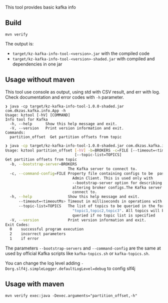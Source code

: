 This tool provides basic kafka info

## Build

```shell
mvn verify
```

The output is:
- `target/kz-kafka-info-tool-<version>.jar` with the compiled code
- `target/kz-kafka-info-tool-<version>-shaded.jar` with compiled and dependencies in one jar

## Usage without maven

This tool use console as output, using std with CSV result, and err with log.
Check documentation and error codes with `-h` parameter.

```shell
❯ java -cp target/kz-kafka-info-tool-1.0.0-shaded.jar com.dkzas.kafka.info.App -h
Usage: kztool [-hV] [COMMAND]
Info tool for Kafka
  -h, --help      Show this help message and exit.
  -V, --version   Print version information and exit.
Commands:
  partition_offset  Get partition offsets from topic
```

```sh
❯ java -cp target/kz-kafka-info-tool-1.0.0-shaded.jar com.dkzas.kafka.info.App partition_offset -h
Usage: kztool partition_offset [-hV] -b=BROKERS -c=FILE [--timeout=<timeoutMs>]
                               [--topic-list=TOPICS]
Get partition offsets from topic
  -b, --bootstrap-server=BROKERS
                            The Kafka server to connect to.
  -c, --command-config=FILE Property file containing configs to be  passed to
                              Admin Client. This is used only with
                              --bootstrap-server option for describing and
                              altering broker configs.The Kafka server to
                              connect to.
  -h, --help                Show this help message and exit.
      --timeout=<timeoutMs> Timeout in milliseconds in operations with Kafka
      --topic-list=TOPICS   The list of topics to be queried in the form
                              "topic1,topic2,topic3". All topics will be
                              queried if no topic list is specified
  -V, --version             Print version information and exit.
Exit Codes:
  0    successful program execution
  2    incorrect parameters
  1    if error
```

The parameters `--bootstrap-servers` and `--command-config` are the same at used by official Kafka scripts like 
`kafka-topics.sh` or `kafka-topics.sh`.

You can change the log level adding `-Dorg.slf4j.simpleLogger.defaultLogLevel=debug` to config slf4j

## Usage with maven

```shell
mvn verify exec:java -Dexec.arguments="partition_offset,-h"
```

